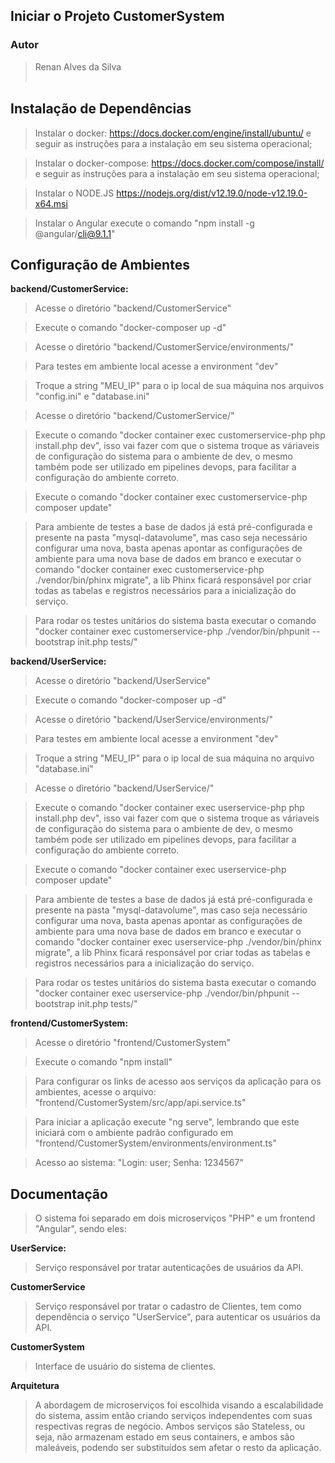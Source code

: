 ## Iniciar o Projeto CustomerSystem

### Autor
   >Renan Alves da Silva
<br><br>

## Instalação de Dependências

> Instalar o docker: https://docs.docker.com/engine/install/ubuntu/ e seguir as instruções para a instalação em seu sistema operacional;

> Instalar o docker-compose: https://docs.docker.com/compose/install/ e seguir as instruções para a instalação em seu sistema operacional;

> Instalar o NODE.JS https://nodejs.org/dist/v12.19.0/node-v12.19.0-x64.msi

> Instalar o Angular execute o comando "npm install -g @angular/cli@9.1.1"

## Configuração de Ambientes

**backend/CustomerService:**

> Acesse o diretório "backend/CustomerService"

> Execute o comando "docker-composer up -d"

> Acesse o diretório "backend/CustomerService/environments/"

> Para testes em ambiente local acesse a environment "dev"

> Troque a string "MEU_IP" para o ip local de sua máquina nos arquivos "config.ini" e "database.ini"

> Acesse o diretório "backend/CustomerService/"

> Execute o comando "docker container exec customerservice-php php install.php dev", isso vai fazer com que o sistema 
> troque as váriaveis de configuração do sistema para o ambiente de dev, 
> o mesmo também pode ser utilizado em pipelines devops, para facilitar a configuração do ambiente correto.

> Execute o comando "docker container exec customerservice-php composer update"

> Para ambiente de testes a base de dados já está pré-configurada e presente na pasta "mysql-datavolume",
> mas caso seja necessário configurar uma nova, basta apenas apontar as configurações de ambiente para uma nova base de dados em branco
> e executar o comando "docker container exec customerservice-php ./vendor/bin/phinx migrate", a lib Phinx ficará responsável por 
> criar todas as tabelas e registros necessários para a inicialização do serviço.

> Para rodar os testes unitários do sistema basta executar o comando "docker container exec customerservice-php ./vendor/bin/phpunit --bootstrap init.php tests/"

**backend/UserService:**

> Acesse o diretório "backend/UserService"

> Execute o comando "docker-composer up -d"

> Acesse o diretório "backend/UserService/environments/"

> Para testes em ambiente local acesse a environment "dev"

> Troque a string "MEU_IP" para o ip local de sua máquina no arquivo "database.ini"

> Acesse o diretório "backend/UserService/"

> Execute o comando "docker container exec userservice-php php install.php dev", isso vai fazer com que o sistema 
> troque as váriaveis de configuração do sistema para o ambiente de dev, 
> o mesmo também pode ser utilizado em pipelines devops, para facilitar a configuração do ambiente correto.

> Execute o comando "docker container exec userservice-php composer update"

> Para ambiente de testes a base de dados já está pré-configurada e presente na pasta "mysql-datavolume",
> mas caso seja necessário configurar uma nova, basta apenas apontar as configurações de ambiente para uma nova base de dados em branco
> e executar o comando "docker container exec userservice-php ./vendor/bin/phinx migrate", a lib Phinx ficará responsável por 
> criar todas as tabelas e registros necessários para a inicialização do serviço.

> Para rodar os testes unitários do sistema basta executar o comando "docker container exec userservice-php ./vendor/bin/phpunit --bootstrap init.php tests/"

**frontend/CustomerSystem:**

> Acesse o diretório "frontend/CustomerSystem"

> Execute o comando "npm install"

> Para configurar os links de acesso aos serviços da aplicação para os ambientes, acesse o arquivo: "frontend/CustomerSystem/src/app/api.service.ts"

> Para iniciar a aplicação execute "ng serve", lembrando que este iniciará com o ambiente padrão configurado em "frontend/CustomerSystem/environments/environment.ts"

> Acesso ao sistema: "Login: user; Senha: 1234567"

## Documentação

> O sistema foi separado em dois microserviços "PHP" e um frontend "Angular", sendo eles:

**UserService:**
> Serviço responsável por tratar autenticações de usuários da API.

**CustomerService**
> Serviço responsável por tratar o cadastro de Clientes, tem como dependência o serviço "UserService", para autenticar os usuários da API.

**CustomerSystem**
> Interface de usuário do sistema de clientes.

**Arquitetura**
> A abordagem de microserviços foi escolhida visando a escalabilidade do sistema, assim então criando serviços independentes
> com suas respectivas regras de negócio. 
> Ambos serviços são Stateless, ou seja, não armazenam estado em seus containers,
> e ambos são maleáveis, podendo ser substituídos sem afetar o resto da aplicação.
